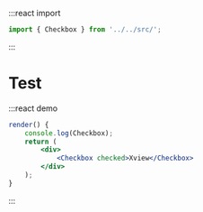 :::react import
```js
import { Checkbox } from '../../src/';
```
:::

# Test

:::react demo
```jsx
render() {
    console.log(Checkbox);
    return (
        <div>
            <Checkbox checked>Xview</Checkbox>
        </div>
    );
}
```
:::
